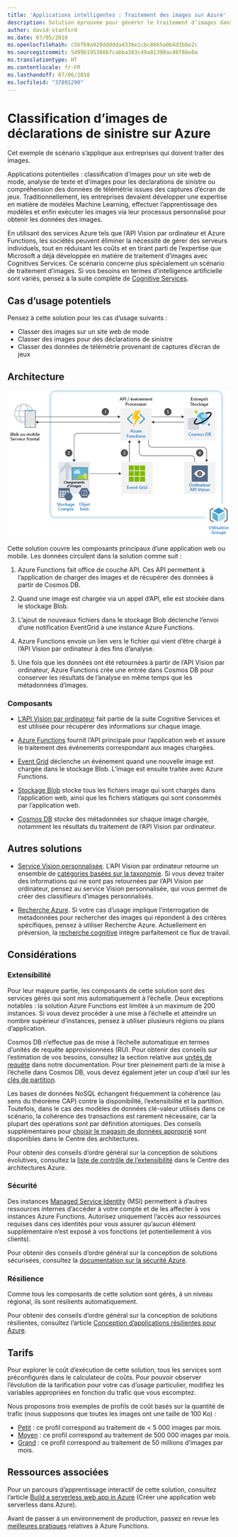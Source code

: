 ```yaml
---
title: 'Applications intelligentes : Traitement des images sur Azure'
description: Solution éprouvée pour générer le traitement d’images dans vos applications Azure.
author: david-stanford
ms.date: 07/05/2018
ms.openlocfilehash: c5bfb9a929ddddda4336e1cbc8665a0b4d3bbe2c
ms.sourcegitcommit: 5d99b195388b7cabba383c49a81390ac48f86e8a
ms.translationtype: HT
ms.contentlocale: fr-FR
ms.lasthandoff: 07/06/2018
ms.locfileid: "37891290"
---
```

# <a name="insurance-claim-image-classification-on-azure"></a>Classification d’images de déclarations de sinistre sur Azure

Cet exemple de scénario s’applique aux entreprises qui doivent traiter des images.

Applications potentielles : classification d’images pour un site web de mode, analyse de texte et d’images pour les déclarations de sinistre ou compréhension des données de télémétrie issues des captures d’écran de jeux. Traditionnellement, les entreprises devaient développer une expertise en matière de modèles Machine Learning, effectuer l’apprentissage des modèles et enfin exécuter les images via leur processus personnalisé pour obtenir les données des images.

En utilisant des services Azure tels que l’API Vision par ordinateur et Azure Functions, les sociétés peuvent éliminer la nécessité de gérer des serveurs individuels, tout en réduisant les coûts et en tirant parti de l’expertise que Microsoft a déjà développée en matière de traitement d’images avec Cognitives Services. Ce scénario concerne plus spécialement un scénario de traitement d’images. Si vos besoins en termes d’intelligence artificielle sont variés, pensez à la suite complète de [Cognitive Services][cognitive-docs].

## <a name="potential-use-cases"></a>Cas d’usage potentiels

Pensez à cette solution pour les cas d’usage suivants :

* Classer des images sur un site web de mode
* Classer des images pour des déclarations de sinistre
* Classer des données de télémétrie provenant de captures d’écran de jeux

## <a name="architecture"></a>Architecture

![Architecture des applications intelligentes : Vision par ordinateur][architecture-computer-vision]

Cette solution couvre les composants principaux d’une application web ou mobile. Les données circulent dans la solution comme suit :

1. Azure Functions fait office de couche API. Ces API permettent à l’application de charger des images et de récupérer des données à partir de Cosmos DB.

2. Quand une image est chargée via un appel d’API, elle est stockée dans le stockage Blob.

3. L’ajout de nouveaux fichiers dans le stockage Blob déclenche l’envoi d’une notification EventGrid à une instance Azure Functions.

4. Azure Functions envoie un lien vers le fichier qui vient d’être chargé à l’API Vision par ordinateur à des fins d’analyse.

5. Une fois que les données ont été retournées à partir de l’API Vision par ordinateur, Azure Functions crée une entrée dans Cosmos DB pour conserver les résultats de l’analyse en même temps que les métadonnées d’images.

### <a name="components"></a>Composants

* [L’API Vision par ordinateur][computer-vision-docs] fait partie de la suite Cognitive Services et est utilisée pour récupérer des informations sur chaque image.

* [Azure Functions][functions-docs] fournit l’API principale pour l’application web et assure le traitement des événements correspondant aux images chargées.

* [Event Grid][eventgrid-docs] déclenche un événement quand une nouvelle image est chargée dans le stockage Blob. L’image est ensuite traitée avec Azure Functions.

* [Stockage Blob][storage-docs] stocke tous les fichiers image qui sont chargés dans l’application web, ainsi que les fichiers statiques qui sont consommés par l’application web.

* [Cosmos DB][cosmos-docs] stocke des métadonnées sur chaque image chargée, notamment les résultats du traitement de l’API Vision par ordinateur.

## <a name="alternatives"></a>Autres solutions

* [Service Vision personnalisée][custom-vision-docs]. L’API Vision par ordinateur retourne un ensemble de [catégories basées sur la taxonomie][cv-categories]. Si vous devez traiter des informations qui ne sont pas retournées par l’API Vision par ordinateur, pensez au service Vision personnalisée, qui vous permet de créer des classifieurs d’images personnalisés.

* [Recherche Azure][azure-search-docs]. Si votre cas d’usage implique l’interrogation de métadonnées pour rechercher des images qui répondent à des critères spécifiques, pensez à utiliser Recherche Azure. Actuellement en préversion, la [recherche cognitive][cognitive-search] intègre parfaitement ce flux de travail.

## <a name="considerations"></a>Considérations

### <a name="scalability"></a>Extensibilité

Pour leur majeure partie, les composants de cette solution sont des services gérés qui sont mis automatiquement à l’échelle. Deux exceptions notables : la solution Azure Functions est limitée à un maximum de 200 instances. Si vous devez procéder à une mise à l’échelle et atteindre un nombre supérieur d’instances, pensez à utiliser plusieurs régions ou plans d’application.

Cosmos DB n’effectue pas de mise à l’échelle automatique en termes d’unités de requête approvisionnées (RU).  Pour obtenir des conseils sur l’estimation de vos besoins, consultez la section relative aux [unités de requête][request-units] dans notre documentation. Pour tirer pleinement parti de la mise à l’échelle dans Cosmos DB, vous devez également jeter un coup d’œil sur les [clés de partition][partition-key].

Les bases de données NoSQL échangent fréquemment la cohérence (au sens du théorème CAP) contre la disponibilité, l’extensibilité et la partition.  Toutefois, dans le cas des modèles de données clé-valeur utilisés dans ce scénario, la cohérence des transactions est rarement nécessaire, car la plupart des opérations sont par définition atomiques. Des conseils supplémentaires pour [choisir le magasin de données approprié](../../guide/technology-choices/data-store-overview.md) sont disponibles dans le Centre des architectures.

Pour obtenir des conseils d’ordre général sur la conception de solutions évolutives, consultez la [liste de contrôle de l’extensibilité][scalability] dans le Centre des architectures Azure.

### <a name="security"></a>Sécurité

Des instances [Managed Service Identity][msi] (MSI) permettent à d’autres ressources internes d’accéder à votre compte et de les affecter à vos instances Azure Functions. Autorisez uniquement l’accès aux ressources requises dans ces identités pour vous assurer qu’aucun élément supplémentaire n’est exposé à vos fonctions (et potentiellement à vos clients).  

Pour obtenir des conseils d’ordre général sur la conception de solutions sécurisées, consultez la [documentation sur la sécurité Azure][security].

### <a name="resiliency"></a>Résilience

Comme tous les composants de cette solution sont gérés, à un niveau régional, ils sont résilients automatiquement. 

Pour obtenir des conseils d’ordre général sur la conception de solutions résilientes, consultez l’article [Conception d’applications résilientes pour Azure][resiliency].

## <a name="pricing"></a>Tarifs

Pour explorer le coût d’exécution de cette solution, tous les services sont préconfigurés dans le calculateur de coûts. Pour pouvoir observer l’évolution de la tarification pour votre cas d’usage particulier, modifiez les variables appropriées en fonction du trafic que vous escomptez.

Nous proposons trois exemples de profils de coût basés sur la quantité de trafic (nous supposons que toutes les images ont une taille de 100 Ko) :

* [Petit][pricing] : ce profil correspond au traitement de &lt; 5 000 images par mois.
* [Moyen][medium-pricing] : ce profil correspond au traitement de 500 000 images par mois.
* [Grand][large-pricing] : ce profil correspond au traitement de 50 millions d’images par mois.

## <a name="related-resources"></a>Ressources associées

Pour un parcours d’apprentissage interactif de cette solution, consultez l’article [Build a serverless web app in Azure][serverless] (Créer une application web serverless dans Azure).  

Avant de passer à un environnement de production, passez en revue les [meilleures pratiques][functions-best-practices] relatives à Azure Functions.

<!-- links -->
[pricing]: https://azure.com/e/f9b59d238b43423683db73f4a31dc380
[medium-pricing]: https://azure.com/e/7c7fc474db344b87aae93bc29ae27108
[large-pricing]: https://azure.com/e/cbadbca30f8640d6a061f8457a74ba7d
[functions-docs]: /azure/azure-functions/
[computer-vision-docs]: /azure/cognitive-services/computer-vision/home
[storage-docs]: /azure/storage/
[azure-search-docs]: /azure/search/
[cognitive-search]: /azure/search/cognitive-search-concept-intro
[architecture-computer-vision]: ./media/architecture-computer-vision.png
[serverless]: /azure/functions/tutorial-static-website-serverless-api-with-database
[cosmos-docs]: /azure/cosmos-db/
[eventgrid-docs]: /azure/event-grid/
[cognitive-docs]: /azure/#pivot=products&panel=ai
[custom-vision-docs]: /azure/cognitive-services/Custom-Vision-Service/home
[cv-categories]: /azure/cognitive-services/computer-vision/home#the-86-category-concept
[resiliency]: /azure/architecture/resiliency/
[security]: /azure/security/
[scalability]: /azure/architecture/checklist/scalability
[functions-best-practices]: /azure/azure-functions/functions-best-practices
[msi]: /azure/app-service/app-service-managed-service-identity
[request-units]: /azure/cosmos-db/request-units
[partition-key]: /azure/cosmos-db/partition-data